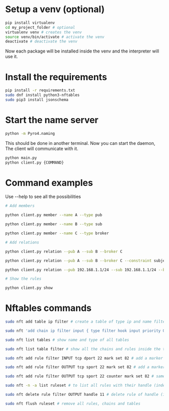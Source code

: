 # Setup a venv (optional)

```sh
pip install virtualenv 
cd my_project_folder # optional 
virtualenv venv # creates the venv 
source venv/bin/activate # activate the venv
deactivate # deactivate the venv
```

Now each package will be installed inside the venv and the interpreter will use it.

# Install the requirements

```sh
pip install -r requirements.txt
sudo dnf install python3-nftables
sudo pip3 install jsonschema
```

# Start the name server

```sh
python -m Pyro4.naming
```

This should be done in another terminal. Now you can start the daemon, The client will communicate with it.

```sh
python main.py
python client.py {COMMAND}
```

# Command examples

Use --help to see all the possibilities

```sh
# Add members

python client.py member --name A --type pub

python client.py member --name B --type sub

python client.py member --name C --type broker

# Add relations

python client.py relation --pub A --sub B --broker C

python client.py relation --pub A --sub B --broker C --constraint subject/allo --constraint time/20:00-22:00 --constraint str/name/bob/alice

python client.py relation --pub 192.168.1.1/24 --sub 192.168.1.1/24 --broker 192.168.1.1/24 --constraint subject/allo --constraint time/20:00-22:00 --constraint str/name/bob/alice

# Show the rules

python client.py show
```

# Nftables commands

```sh
sudo nft add table ip filter # create a table of type ip and name filter (automatically created by the iptables command)

sudo nft 'add chain ip filter input { type filter hook input priority 0 ; }' # create an input chain in the table of type ip and name filter

sudo nft list tables # show name and type of all tables

sudo nft list table filter # show all the chains and rules inside the table filter

sudo nft add rule filter INPUT tcp dport 22 mark set 82 # add a marker integer 82 to all packet with destination port 22, in the chain INPUT in the table filter

sudo nft add rule filter OUTPUT tcp sport 22 mark set 82 # add a marker integer 82 to all packet with source port 22, in the chain OUTPUT in the table filter

sudo nft add rule filter OUTPUT tcp sport 22 counter mark set 82 # same command than previous one but has a counter to check how many packets matched, useful to debug rules

sudo nft -n -a list ruleset # to list all rules with their handle (index)

sudo nft delete rule filter OUTPUT handle 11 # delete rule of handle (index) 11 in the chain OUTPUT in the table filter

sudo nft flush ruleset # remove all rules, chains and tables
```

